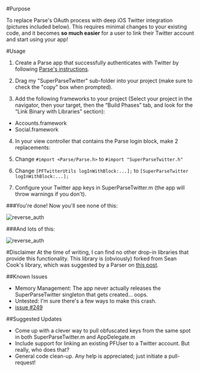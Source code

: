 #Purpose

To replace Parse's OAuth process with deep iOS Twitter integration (pictures included below). This requires minimal changes to your existing code, and it becomes **so much easier** for a user to link their Twitter account and start using your app!

#Usage
1. Create a Parse app that successfully authenticates with Twitter by following [Parse's instructions](https://parse.com/docs/ios_guide#twitterusers/iOS).

2. Drag my "SuperParseTwitter" sub-folder into your project (make sure to check the "copy" box when prompted).

3. Add the following frameworks to your project (Select your project in the navigator, then your target, then the “Build Phases” tab, and look for the “Link Binary with Libraries” section):
  - Accounts.framework
  - Social.framework

4. In your view controller that contains the Parse login block, make 2 replacements:
  1. Change `#import <Parse/Parse.h>` to `#import "SuperParseTwitter.h"`
  
  2. Change `[PFTwitterUtils logInWithBlock:...];` to `[SuperParseTwitter logInWithBlock:...];`

5. Configure your Twitter app keys in SuperParseTwitter.m (the app will throw warnings if you don't).

###You're done! Now you'll see none of this:

![reverse_auth](http://johngazzini.com/assets/images/fini_oauth.jpeg "Webview Oauth")

###And lots of this:

![reverse_auth](http://johngazzini.com/assets/images/fini_reverse.jpeg "Reverse Auth")



#Disclaimer
At the time of writing, I can find no other drop-in libraries that provide this functionality. This library is (obviously) forked from Sean Cook's library, which was suggested by a Parser on [this post](https://parse.com/questions/ios-builtin-twitter-integration).


##Known Issues
- Memory Management: The app never actually releases the SuperParseTwitter singleton that gets created... oops.
- Untested: I'm sure there's a few ways to make this crash.
- [issue #249](http://www.youtube.com/watch?v=oHg5SJYRHA0)

##Suggested Updates
- Come up with a clever way to pull obfuscated keys from the same spot in both SuperParseTwitter.m and AppDelegate.m
- Include support for linking an existing PFUser to a Twitter account. But really, who does that?
- General code clean-up. Any help is appreciated; just initiate a pull-request!
